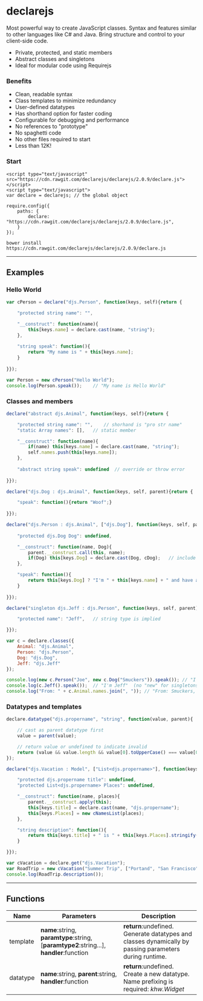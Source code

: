 # declarejs
Most powerful way to create JavaScript classes.  Syntax and features similar to other languages like C# and Java.  Bring structure and control to your client-side code.

- Private, protected, and static members
- Abstract classes and singletons
- Ideal for modular code using Requirejs

### Benefits
- Clean, readable syntax
- Class templates to minimize redundancy
- User-defined datatypes
- Has shorthand option for faster coding
- Configurable for debugging and performance
- No references to "prototype"
- No spaghetti code
- No other files required to start
- Less than 12K!

### Start
```
<script type="text/javascript" src="https://cdn.rawgit.com/declarejs/declarejs/2.0.9/declare.js"></script>
<script type="text/javascript">
var declare = declarejs; // the global object
```
```
require.config({
    paths: {
        declare: "https://cdn.rawgit.com/declarejs/declarejs/2.0.9/declare.js",
    }
});
```
```
bower install https://cdn.rawgit.com/declarejs/declarejs/2.0.9/declare.js
```
---
## Examples
### Hello World
```javascript
var cPerson = declare("djs.Person", function(keys, self){return {

	"protected string name": "",

	"__construct": function(name){
		this[keys.name] = declare.cast(name, "string");
	},
	
	"string speak": function(){
		return "My name is " + this[keys.name];
	}
	
}});

var Person = new cPerson("Hello World");
console.log(Person.speak()); 	// "My name is Hello World"
```

### Classes and members
```javascript
declare("abstract djs.Animal", function(keys, self){return {

	"protected string name": "", 	// shorhand is "pro str name"
	"static Array names": [],	// static member

	"__construct": function(name){
		if(name) this[keys.name] = declare.cast(name, "string");
		self.names.push(this[keys.name]);
	},
	
	"abstract string speak": undefined 	// override or throw error
	
}});

declare("djs.Dog : djs.Animal", function(keys, self, parent){return {

	"speak": function(){return "Woof";}
	
}});

declare("djs.Person : djs.Animal", ["djs.Dog"], function(keys, self, parent, cDog){return {
	
	"protected djs.Dog Dog": undefined,

	"__construct": function(name, Dog){
		parent.__construct.call(this, name);
		if(Dog) this[keys.Dog] = declare.cast(Dog, cDog); 	// include
	},

	"speak": function(){
		return this[keys.Dog] ? "I'm " + this[keys.name] + " and have a dog." : "I'm " + this[keys.name];
	}
	
}});

declare("singleton djs.Jeff : djs.Person", function(keys, self, parent){return {

	"protected name": "Jeff", 	// string type is implied

}});

var c = declare.classes({
	Animal: "djs.Animal", 
	Person: "djs.Person", 
	Dog: "djs.Dog", 
	Jeff: "djs.Jeff"
});

console.log(new c.Person("Joe", new c.Dog("Smuckers")).speak()); // "I'm Joe and have a dog."
console.log(c.Jeff().speak()); 	// "I'm Jeff"  (no "new" for singletons)
console.log("From: " + c.Animal.names.join(", ")); // "From: Smuckers, Joe, Jeff"
```

### Datatypes and templates
```javascript
declare.datatype("djs.propername", "string", function(value, parent){

	// cast as parent datatype first
	value = parent(value);

	// return value or undefined to indicate invalid
	return (value && value.length && value[0].toUpperCase() === value[0]) ? value : undefined;
});

declare("djs.Vacation : Model", ["List<djs.propername>"], function(keys, self, parent, cNamesList){return {

	"protected djs.propername title": undefined,
	"protected List<djs.propername> Places": undefined,

	"__construct": function(name, places){
		parent.__construct.apply(this);
		this[keys.title] = declare.cast(name, "djs.propername");
		this[keys.Places] = new cNamesList(places);
	},

	"string description": function(){
		return this[keys.title] + " is " + this[keys.Places].stringify(", ") + ".";
	}

}});

var cVacation = declare.get("djs.Vacation");
var RoadTrip = new cVacation("Summer Trip", ["Portand", "San Francisco", "Los Angeles"]);
console.log(RoadTrip.description());
```
---
## Functions
| Name | Parameters | Description  |
| ----- | ----- | ----- |
| template | **name**:string, **paramtype**:string, [**paramtype2**:string...], **handler**:function | **return**:undefined. Generate datatypes and classes dynamically by passing parameters during runtime. |
| datatype | **name**:string, **parent**:string, **handler**:function | **return**:undefined. Create a new datatype.  Name prefixing is required: *khw.Widget* |



